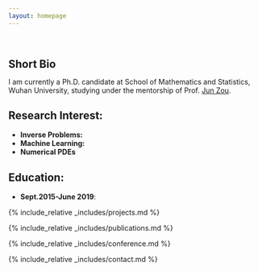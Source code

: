 ```yaml
---
layout: homepage
---
```


<h1 id="about-me"></h1>

<h2 style="margin: 60px 0px 10px;">Short Bio</h2>

I am currently a Ph.D. candidate at School of Mathematics and Statistics, Wuhan University, studying under the mentorship of Prof. [Jun Zou](https://www.math.cuhk.edu.hk/~zou/).

## Research Interest:

- **Inverse Problems:** 
- **Machine Learning:** 
- **Numerical PDEs**

## Education:

- **Sept.2015-June 2019**:

{% include_relative _includes/projects.md %}

{% include_relative _includes/publications.md %}

{% include_relative _includes/conference.md %}

{% include_relative _includes/contact.md %}

